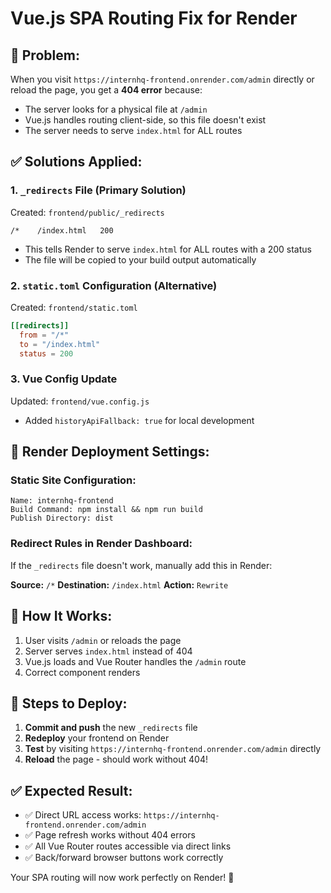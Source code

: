 # Vue.js SPA Routing Fix for Render

## 🚨 Problem:
When you visit `https://internhq-frontend.onrender.com/admin` directly or reload the page, you get a **404 error** because:
- The server looks for a physical file at `/admin`
- Vue.js handles routing client-side, so this file doesn't exist
- The server needs to serve `index.html` for ALL routes

## ✅ Solutions Applied:

### 1. **`_redirects` File** (Primary Solution)
Created: `frontend/public/_redirects`
```
/*    /index.html   200
```
- This tells Render to serve `index.html` for ALL routes with a 200 status
- The file will be copied to your build output automatically

### 2. **`static.toml` Configuration** (Alternative)
Created: `frontend/static.toml`
```toml
[[redirects]]
  from = "/*"
  to = "/index.html"
  status = 200
```

### 3. **Vue Config Update**
Updated: `frontend/vue.config.js`
- Added `historyApiFallback: true` for local development

## 🚀 Render Deployment Settings:

### **Static Site Configuration:**
```
Name: internhq-frontend
Build Command: npm install && npm run build
Publish Directory: dist
```

### **Redirect Rules in Render Dashboard:**
If the `_redirects` file doesn't work, manually add this in Render:

**Source:** `/*`
**Destination:** `/index.html`
**Action:** `Rewrite`

## 🔧 How It Works:
1. User visits `/admin` or reloads the page
2. Server serves `index.html` instead of 404
3. Vue.js loads and Vue Router handles the `/admin` route
4. Correct component renders

## 📝 Steps to Deploy:
1. **Commit and push** the new `_redirects` file
2. **Redeploy** your frontend on Render
3. **Test** by visiting `https://internhq-frontend.onrender.com/admin` directly
4. **Reload** the page - should work without 404!

## ✅ Expected Result:
- ✅ Direct URL access works: `https://internhq-frontend.onrender.com/admin`
- ✅ Page refresh works without 404 errors
- ✅ All Vue Router routes accessible via direct links
- ✅ Back/forward browser buttons work correctly

Your SPA routing will now work perfectly on Render! 🎉